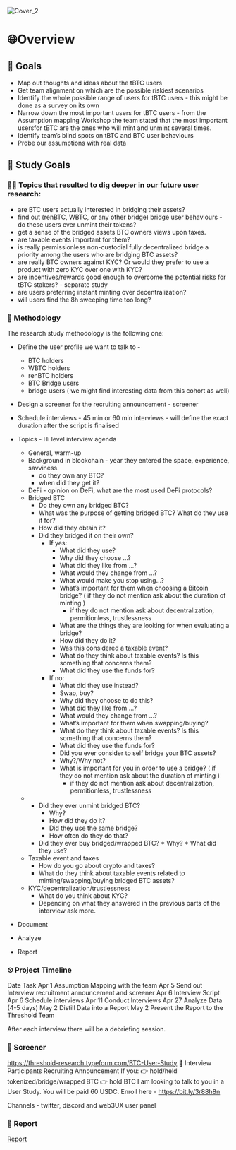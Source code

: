 ![Cover_2](https://user-images.githubusercontent.com/40768736/191801630-de4f0a97-6ce3-4bc5-b95c-c7450579f35f.png)
# 🌐Overview

## 🎯 Goals

* Map out thoughts and ideas about the tBTC users
* Get team alignment on which are the possible riskiest scenarios
* Identify the whole possible range of users for tBTC users - this might be done as a survey on its own
* Narrow down the most important users for tBTC users - from the Assumption mapping Workshop the team stated that the most important usersfor tBTC are the ones who will mint and unmint several times.
* Identify team’s blind spots on tBTC and BTC user behaviours
* Probe our assumptions with real data

## 🎯 Study Goals

### 🕵️‍♀️ Topics that resulted to dig deeper in our future user research:

* are BTC users actually interested in bridging their assets?
* find out (renBTC, WBTC, or any other bridge) bridge user behaviours - do these users ever unmint their tokens? 
* get a sense of the bridged assets BTC owners views upon taxes. 
* are taxable events important for them?
* is really permissionless non-custodial fully decentralized bridge a priority among the users who are bridging BTC assets?
* are really BTC owners against KYC? Or would they prefer to use a product with zero KYC over one with KYC?
* are incentives/rewards good enough to overcome the potential risks for tBTC stakers? - separate study
* are users preferring instant minting over decentralization?
* will users find the 8h sweeping time too long?

### 💬 Methodology

The research study methodology is the following one:

* Define the user profile we want to talk to -
  * BTC holders 
  * WBTC holders
  * renBTC holders
  * BTC Bridge users
  * bridge users ( we might find interesting data from this cohort as well)
* Design a screener for the recruiting announcement - screener
* Schedule interviews - 45 min or 60 min interviews - will define the exact duration after the script is finalised 
* Topics -  Hi level interview agenda
  * General, warm-up
  * Background in blockchain - year they entered the space, experience, savviness.
    * do they own any BTC?
    * when did they get it?
  * DeFi - opinion on DeFi, what are the most used DeFi protocols? 
  * Bridged BTC 
    * Do they own any bridged BTC?
    * What was the purpose of getting bridged BTC? What do they use it for?
    * How did they obtain it?
    * Did they bridged it on their own?
      * If yes:
        * What did they use?
        * Why did they choose ...?
        * What did they like from ...?
        * What would they change from ...?
        * What would make you stop using...?
        * What’s important for them when choosing a Bitcoin bridge? ( if they do not mention ask about the duration of minting )
          * if they do not mention ask about decentralization, permitionless, trustlessness
        * What are the things they are looking for when evaluating a bridge?
        * How did they do it?
        * Was this considered a taxable event?
        * What do they think about taxable events? Is this something that concerns them?
        * What did they use the funds for?
      * If no:
        * What did they use instead?
        * Swap, buy?
        * Why did they choose to do this?
        * What did they like from ...?
        * What would they change from ...?
        * What’s important for them when swapping/buying?
        * What do they think about taxable events? Is this something that concerns them?
        * What did they use the funds for?
        * Did you ever consider to  self bridge your BTC assets?
        * Why?/Why not?
        * What is important for you in order to use a bridge? ( if they do not mention ask about the duration of minting )
          * if they do not mention ask about decentralization, permitionless, trustlessness
  * 
    * Did they ever unmint bridged BTC?
        * Why?
        * How did they do it?
        * Did they use the same bridge?
        * How often do they do that?
    * Did they ever buy bridged/wrapped BTC?
          * Why?
          * What did they use?
  * Taxable event and taxes
    * How do you go about crypto and taxes?
    * What do they think about taxable events related to minting/swapping/buying bridged BTC assets?
  * KYC/decentralization/trustlessness 
    * What do you think about KYC?
    * Depending on what they answered in the previous parts of the interview ask more.

* Document
* Analyze
* Report


### ⏲ Project Timeline

Date	Task
Apr 1	Assumption Mapping with the team
Apr 5	Send out Interview recruitment announcement and screener
Apr 6	Interview Script
Apr 6	Schedule interviews
Apr 11	Conduct Interviews
Apr 27	Analyze Data (4-5 days)
May 2	Distill Data into a Report
May 2	Present the Report to the Threshold Team

After each interview there will be a debriefing session. 


### 🧪 Screener


https://threshold-research.typeform.com/BTC-User-Study
📩 Interview Participants Recruiting Announcement
If you: 
👉 hold/held tokenized/bridge/wrapped BTC
👉 hold BTC I am looking to talk to you in a User Study.
You will be paid 60 USDC. 
Enroll here -  https://bit.ly/3r88h8n 

Channels - twitter, discord and web3UX user panel

### 🦄 Report

[Report](https://github.com/threshold-network/UX-User-Research/blob/main/tBTC-user-studies/generative-user-study/tBTC%20Generative%20User%20Research.pdf)
